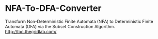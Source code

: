 # NFA-To-DFA-Converter
Transform Non-Deterministic Finite Automata (NFA) to Deterministic Finite Automata (DFA) via the Subset Construction Algorithm. http://toc.thegridlab.com/
